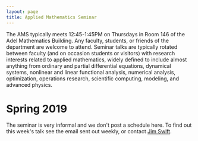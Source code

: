 ```yaml
---
layout: page
title: Applied Mathematics Seminar
---
```


The AMS typically meets 12:45-1:45PM on Thursdays in Room 146 of the Adel Mathematics Building.  Any faculty, students, or friends of the department are welcome to attend. Seminar talks are typically rotated between faculty (and on occasion students or visitors) with research interests related to applied mathematics, widely defined to include almost anything from ordinary and partial differential equations, dynamical systems, nonlinear and linear functional analysis, numerical analysis, optimization, operations research, scientific computing, modeling, and advanced physics.

# Spring 2019 #

The seminar is very informal and we don't post a schedule here. To find out this week's talk see the email sent out weekly,
or contact [Jim Swift](mailto:Jim.Swfit@nau.edu).
